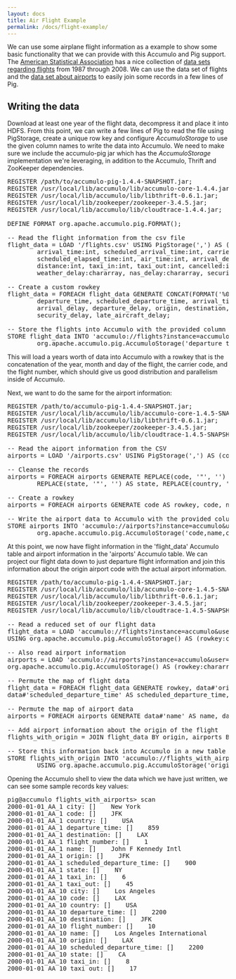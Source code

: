 ```yaml
---
layout: docs
title: Air Flight Example
permalink: /docs/flight-example/
---
```


We can use some airplane flight information as a example to show some basic functionality that we can provide with this
Accumulo and Pig support. The [American Statistical Association](www.amstat.org) has a nice collection of [data sets
regarding flights](http://stat-computing.org/dataexpo/2009/the-data.html) from 1987 through 2008. We can use the data
set of flights and the [data set about airports](http://stat-computing.org/dataexpo/2009/supplemental-data.html) to
easily join some records in a few lines of Pig.

## Writing the data

Download at least one year of the flight data, decompress it and place it into HDFS. From this point, we can write a few
lines of Pig to read the file using PigStorage, create a unique row key and configure _AccumuloStorage_ to use the given
column names to write the data into Accumulo. We need to make sure we include the accumulo-pig jar which has the
_AccumuloStorage_ implementation we're leveraging, in addition to the Accumulo, Thrift and ZooKeeper dependencies.

<pre class="code">
<span class="keyword">REGISTER</span> <span class="constants">/path/to/accumulo-pig-1.4.4-SNAPSHOT.jar;</span>
<span class="keyword">REGISTER</span> <span class="constants">/usr/local/lib/accumulo/lib/accumulo-core-1.4.4.jar;</span>
<span class="keyword">REGISTER</span> <span class="constants">/usr/local/lib/accumulo/lib/libthrift-0.6.1.jar;</span>
<span class="keyword">REGISTER</span> <span class="constants">/usr/local/lib/zookeeper/zookeeper-3.4.5.jar;</span>
<span class="keyword">REGISTER</span> <span class="constants">/usr/local/lib/accumulo/lib/cloudtrace-1.4.4.jar;</span>

<span class="keyword">DEFINE</span> FORMAT org.apache.accumulo.pig.FORMAT();

<span class="comment">-- Read the flight information from the csv file</span>
<span class="variable">flight_data</span> = <span class="keyword">LOAD</span> <span class="constants">'/flights.csv'</span> <span class="keyword">USING</span> PigStorage(<span class="constants">','</span>) <span class="keyword">AS</span> (year:<span class="type">int</span>, month:<span class="type">int</span>, dayofmonth:<span class="type">int</span>, dayofweek:<span class="type">int</span>, departure_time:<span class="type">int</span>, scheduled_departure_time:<span class="type">int</span>, 
        arrival_time:<span class="type">int</span>, scheduled_arrival_time:<span class="type">int</span>, carrier:<span class="type">chararray</span>, flight_number:<span class="type">int</span>, tail_number:<span class="type">chararray</span>, actual_elapsed_time:<span class="type">int</span>, 
        scheduled_elapsed_time:<span class="type">int</span>, air_time:<span class="type">int</span>, arrival_delay:<span class="type">int</span>, departure_delay:<span class="type">int</span>, origin:<span class="type">chararray</span>, destination:<span class="type">chararray</span>, 
        distance:<span class="type">int</span>, taxi_in:<span class="type">int</span>, taxi_out:<span class="type">int</span>, cancelled:<span class="type">int</span>, cancellation_code:<span class="type">chararray</span>, diverted:<span class="type">int</span>, carrier_delay:<span class="type">chararray</span>, 
        weather_delay:<span class="type">chararray</span>, nas_delay:<span class="type">chararray</span>, security_delay:<span class="type">chararray</span>, late_aircraft_delay:<span class="type">chararray</span>);

<span class="comment">-- Create a custom rowkey </span>
<span class="variable">flight_data</span> = <span class="keyword">FOREACH</span> <span class="variable">flight_data</span> <span class="keyword">GENERATE</span> <span class="keyword">CONCAT</span>(FORMAT(<span class="constants">'%04d-%02d-%02d'</span>, year, month, dayofmonth), <span class="keyword">CONCAT</span>(<span class="constants">'_'</span>, <span class="keyword">CONCAT</span>(carrier, <span class="keyword">CONCAT</span>(<span class="constants">'_'</span>, (<span class="type">chararray</span>)flight_number)))) <span class="keyword">AS</span> rowkey,
        departure_time, scheduled_departure_time, arrival_time, scheduled_arrival_time, carrier, flight_number, tail_number, actual_elapsed_time, scheduled_elapsed_time, air_time,
        arrival_delay, departure_delay, origin, destination, distance, taxi_in, taxi_out, cancelled, cancellation_code, diverted, carrier_delay, weather_delay, nas_delay,
        security_delay, late_aircraft_delay;

<span class="comment">-- Store the flights into Accumulo with the provided column names</span>
<span class="keyword">STORE</span> <span class="variable">flight_data</span> <span class="keyword">INTO</span> <span class="constants">'accumulo://flights?instance=accumulo&amp;user=pig&amp;password=secret&amp;zookeepers=localhost'</span> <span class="keyword">USING</span>
        org.apache.accumulo.pig.AccumuloStorage(<span class="constants">'departure_time,scheduled_departure_time,arrival_time,scheduled_arrival_time,carrier,flight_number,tail_number,actual_elapsed_time,scheduled_elapsed_time,air_time,arrival_delay,departure_delay,origin,destination,distance,taxi_in,taxi_out,cancelled,cancellation_code,diverted,carrier_delay,weather_delay,nas_delay,security_delay,late_aircraft_delay'</span>);
</pre>

This will load a years worth of data into Accumulo with a rowkey that is the concatenation of the year, month and day of
the flight, the carrier code, and the flight number, which should give us good distribution and parallelism inside of
Accumulo.

Next, we want to do the same for the airport information:

<pre class="code">
<span class="keyword">REGISTER</span> <span class="constants">/path/to/accumulo-pig-1.4.4-SNAPSHOT.jar;</span>
<span class="keyword">REGISTER</span> <span class="constants">/usr/local/lib/accumulo/lib/accumulo-core-1.4.5-SNAPSHOT.jar;</span>
<span class="keyword">REGISTER</span> <span class="constants">/usr/local/lib/accumulo/lib/libthrift-0.6.1.jar;</span>
<span class="keyword">REGISTER</span> <span class="constants">/usr/local/lib/zookeeper/zookeeper-3.4.5.jar;</span>
<span class="keyword">REGISTER</span> <span class="constants">/usr/local/lib/accumulo/lib/cloudtrace-1.4.5-SNAPSHOT.jar;</span>

<span class="comment">-- Read the aiport information from the CSV</span>
<span class="variable">airports</span> = <span class="keyword">LOAD</span> <span class="constants">'/airports.csv'</span> <span class="keyword">USING</span> PigStorage(<span class="constants">','</span>) <span class="keyword">AS</span> (code:<span class="type">chararray</span>, name:<span class="type">chararray</span>, city:<span class="type">chararray</span>, state:<span class="type">chararray</span>, country:<span class="type">chararray</span>, latitude:<span class="type">double</span>, longitude:<span class="type">double</span>);
  
<span class="comment">-- Cleanse the records</span>
<span class="variable">airports</span> = <span class="keyword">FOREACH</span> <span class="variable">airports</span> <span class="keyword">GENERATE</span> <span class="keyword">REPLACE</span>(code, <span class="constants">'"'</span>, <span class="constants">''</span>) <span class="keyword">AS</span> code, <span class="keyword">REPLACE</span>(name, <span class="constants">'"'</span>, <span class="constants">''</span>) <span class="keyword">AS</span> name, <span class="keyword">REPLACE</span>(city, <span class="constants">'"'</span>, <span class="constants">''</span>) <span class="keyword">AS</span> city, 
        <span class="keyword">REPLACE</span>(state, <span class="constants">'"'</span>, <span class="constants">''</span>) <span class="keyword">AS</span> state, <span class="keyword">REPLACE</span>(country, <span class="constants">'"'</span>, <span class="constants">''</span>) <span class="keyword">AS</span> country, latitude, longitude;

<span class="comment">-- Create a rowkey</span>
<span class="variable">airports</span> = <span class="keyword">FOREACH</span> <span class="variable">airports</span> <span class="keyword">GENERATE</span> code <span class="keyword">AS</span> rowkey, code, name, city, state, country, latitude, longitude;

<span class="comment">-- Write the airport data to Accumulo with the provided column names</span>
<span class="keyword">STORE</span> <span class="variable">airports</span> <span class="keyword">INTO</span> <span class="constants">'accumulo://airports?instance=accumulo&amp;user=pig&amp;password=secret&amp;zookeepers=localhost'</span> <span class="keyword">USING</span> 
        org.apache.accumulo.pig.AccumuloStorage(<span class="constants">'code,name,city,state,country,latitude,longitude'</span>);
</pre>

At this point, we now have flight information in the 'flight_data' Accumulo table and airport information in the
'airports' Accumulo table. We can project our flight data down to just departure flight information and join this
information about the origin airport code with the actual airport information.

<pre class="code">
<span class="keyword">REGISTER</span> <span class="constants">/path/to/accumulo-pig-1.4.4-SNAPSHOT.jar;</span>
<span class="keyword">REGISTER</span> <span class="constants">/usr/local/lib/accumulo/lib/accumulo-core-1.4.5-SNAPSHOT.jar;</span>
<span class="keyword">REGISTER</span> <span class="constants">/usr/local/lib/accumulo/lib/libthrift-0.6.1.jar;</span>
<span class="keyword">REGISTER</span> <span class="constants">/usr/local/lib/zookeeper/zookeeper-3.4.5.jar;</span>
<span class="keyword">REGISTER</span> <span class="constants">/usr/local/lib/accumulo/lib/cloudtrace-1.4.5-SNAPSHOT.jar;</span>

<span class="comment">-- Read a reduced set of our flight data</span>
<span class="variable">flight_data</span> = <span class="keyword">LOAD</span> <span class="constants">'accumulo://flights?instance=accumulo&amp;user=pig&amp;password=password&amp;zookeepers=localhost&amp;fetch_columns=departure_time,scheduled_departure_time,flight_number,taxi_out,origin&amp;start=2001&amp;end=2003'</span>
<span class="keyword">USING</span> org.apache.accumulo.pig.AccumuloStorage() <span class="keyword">AS</span> (rowkey:<span class="type">chararray</span>, data:<span class="type">map[]</span>);

<span class="comment">-- Also read airport information</span>
<span class="variable">airports</span> = <span class="keyword">LOAD</span> <span class="constants">'accumulo://airports?instance=accumulo&amp;user=pig&amp;password=password&amp;zookeepers=localhost'</span> <span class="keyword">USING</span>
org.apache.accumulo.pig.AccumuloStorage() <span class="keyword">AS</span> (rowkey:<span class="type">chararray</span>, data:<span class="type">map[]</span>);

<span class="comment">-- Permute the map of flight data</span>
<span class="variable">flight_data</span> = <span class="keyword">FOREACH</span> <span class="variable">flight_data</span> <span class="keyword">GENERATE</span> rowkey, data#<span class="constants">'origin'</span> <span class="keyword">AS</span> origin, data#<span class="constants">'departure_time'</span> <span class="keyword">AS</span> departure_time,
data#<span class="constants">'scheduled_departure_time'</span> <span class="keyword">AS</span> scheduled_departure_time, data#<span class="constants">'flight_number'</span> <span class="keyword">AS</span> flight_number, data#<span class="constants">'taxi_out'</span> <span class="keyword">AS</span> taxi_out;

<span class="comment">-- Permute the map of airport data</span>
<span class="variable">airports</span> = <span class="keyword">FOREACH</span> <span class="variable">airports</span> <span class="keyword">GENERATE</span> data#<span class="constants">'name'</span> <span class="keyword">AS</span> name, data#<span class="constants">'state'</span> <span class="keyword">AS</span> state, data#<span class="constants">'code'</span> <span class="keyword">AS</span> code, data#<span class="constants">'country'</span> <span class="keyword">AS</span> country, data#<span class="constants">'city'</span> <span class="keyword">AS</span> city;

<span class="comment">-- Add airport information about the origin of the flight</span>
<span class="variable">flights_with_origin</span> = <span class="keyword">JOIN</span> <span class="variable">flight_data</span> <span class="keyword">BY</span> origin, <span class="variable">airports</span> <span class="keyword">BY</span> code;

<span class="comment">-- Store this information back into Accumulo in a new table</span>
<span class="keyword">STORE</span> <span class="variable">flights_with_origin</span> <span class="keyword">INTO</span> <span class="constants">'accumulo://flights_with_airports?instance=accumulo&amp;user=pig&amp;password=secret&amp;zookeepers=localhost'</span>
        <span class="keyword">USING</span> org.apache.accumulo.pig.AccumuloStorage(<span class="constants">'origin,departure_time,scheduled_departure_time,flight_number,taxi_out,name,state,code,country,city'</span>);
</pre>

Opening the Accumulo shell to view the data which we have just written, we can see some sample records key values:

<pre>
pig@accumulo flights_with_airports> scan
2000-01-01_AA_1 city: []    New York
2000-01-01_AA_1 code: []    JFK
2000-01-01_AA_1 country: []    USA
2000-01-01_AA_1 departure_time: []    859
2000-01-01_AA_1 destination: []    LAX
2000-01-01_AA_1 flight_number: []    1
2000-01-01_AA_1 name: []    John F Kennedy Intl
2000-01-01_AA_1 origin: []    JFK
2000-01-01_AA_1 scheduled_departure_time: []    900
2000-01-01_AA_1 state: []    NY
2000-01-01_AA_1 taxi_in: []    6
2000-01-01_AA_1 taxi_out: []    45
2000-01-01_AA_10 city: []    Los Angeles
2000-01-01_AA_10 code: []    LAX
2000-01-01_AA_10 country: []    USA
2000-01-01_AA_10 departure_time: []    2200
2000-01-01_AA_10 destination: []    JFK
2000-01-01_AA_10 flight_number: []    10
2000-01-01_AA_10 name: []    Los Angeles International
2000-01-01_AA_10 origin: []    LAX
2000-01-01_AA_10 scheduled_departure_time: []    2200
2000-01-01_AA_10 state: []    CA
2000-01-01_AA_10 taxi_in: []    8
2000-01-01_AA_10 taxi_out: []    17
</pre>
